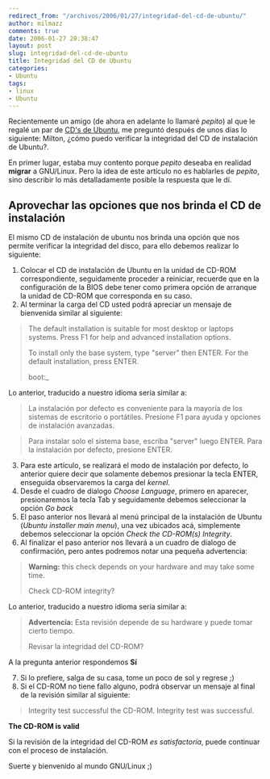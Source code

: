 ```yaml
---
redirect_from: "/archivos/2006/01/27/integridad-del-cd-de-ubuntu/"
author: milmazz
comments: true
date: 2006-01-27 20:38:47
layout: post
slug: integridad-del-cd-de-ubuntu
title: Integridad del CD de Ubuntu
categories:
- Ubuntu
tags:
- linux
- Ubuntu
---
```


Recientemente un amigo (de ahora en adelante lo llamaré _pepito_)  al que le regalé un par de [CD's de Ubuntu](https://shipit.ubuntu.com/), me preguntó después de unos días lo siguiente: Milton, ¿cómo puedo verificar la integridad del CD de instalación de Ubuntu?.

En primer lugar, estaba muy contento porque _pepito_ deseaba en realidad **migrar** a GNU/Linux. Pero la idea de este artículo no es hablarles de _pepito_, sino describir lo más detalladamente posible la respuesta que le dí.

## Aprovechar las opciones que nos brinda el CD de instalación

El mismo CD de instalación de ubuntu nos brinda una opción que nos permite verificar la integridad del disco, para ello debemos realizar lo siguiente:

  1. Colocar el CD de instalación de Ubuntu en la unidad de CD-ROM correspondiente, seguidamente proceder a reiniciar, recuerde que en la configuración de la BIOS debe tener como primera opción de arranque la unidad de CD-ROM que corresponda en su caso.
  2. Al terminar la carga del CD usted podrá apreciar un mensaje de bienvenida similar al siguiente:

> The default installation is suitable for most desktop or laptops systems. Press F1 for help and advanced installation options.
>
> To install only the base system, type "server" then ENTER. For the default installation, press ENTER.
>
> boot:_

Lo anterior, traducido a nuestro idioma sería similar a:

> La instalación por defecto es conveniente para la mayoría de los sistemas de escritorio o portátiles. Presione F1 para ayuda y opciones de instalación avanzadas.

>
> Para instalar solo el sistema base, escriba "server" luego ENTER. Para la instalación por defecto, presione ENTER.

  3. Para este artículo, se realizará el modo de instalación por defecto, lo anterior quiere decir que solamente debemos presionar la tecla ENTER, enseguida observaremos la carga del _kernel_.
  4. Desde el cuadro de dialogo _Choose Language_, primero en aparecer, presionaremos la tecla Tab y seguidamente debemos seleccionar la opción _Go back_
  5. El paso anterior nos llevará al menú principal de la instalación de Ubuntu (_Ubuntu installer main menu_), una vez ubicados acá, simplemente debemos seleccionar la opción _Check the CD-ROM(s) Integrity_.
  6. Al finalizar el paso anterior nos llevará a un cuadro de dialogo de confirmación, pero antes podremos notar una pequeña advertencia:

> **Warning:** this check depends on your hardware and may take some time.
>
> Check CD-ROM integrity?

Lo anterior, traducido a nuestro idioma sería similar a:

> **Advertencia:** Esta revisión depende de su hardware y puede tomar cierto tiempo.
>
> Revisar la integridad del CD-ROM?

A la pregunta anterior respondemos **Sí**

  7. Si lo prefiere, salga de su casa, tome un poco de sol y regrese ;)
  8. Si el CD-ROM no tiene fallo alguno, podrá observar un mensaje al final de la revisión similar al siguiente:

> Integrity test successful the CD-ROM. Integrity test was successful.

**The CD-ROM is valid**

Si la revisión de la integridad del CD-ROM _es satisfactoría_, puede continuar con el proceso de instalación.

Suerte y bienvenido al mundo GNU/Linux ;)
